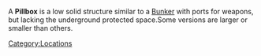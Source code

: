 A **Pillbox** is a low solid structure similar to a
[Bunker](Bunker.md) with ports for weapons, but lacking the
underground protected space.Some versions are larger or smaller than
others.

[Category:Locations](Category:Locations.md)
